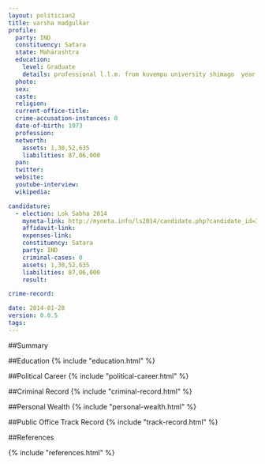 ```yaml
---
layout: politician2
title: varsha madgulkar
profile: 
  party: IND
  constituency: Satara
  state: Maharashtra
  education: 
    level: Graduate
    details: professional l.l.m. from kuvempu university shimago  year 2009  llb from shivaji university kolhapur  b.sc from shivaji university kolhapur in 1992
  photo: 
  sex: 
  caste: 
  religion: 
  current-office-title: 
  crime-accusation-instances: 0
  date-of-birth: 1973
  profession: 
  networth: 
    assets: 1,30,52,635
    liabilities: 87,06,000
  pan: 
  twitter: 
  website: 
  youtube-interview: 
  wikipedia: 

candidature: 
  - election: Lok Sabha 2014
    myneta-link: http://myneta.info/ls2014/candidate.php?candidate_id=3664
    affidavit-link: 
    expenses-link: 
    constituency: Satara 
    party: IND
    criminal-cases: 0
    assets: 1,30,52,635
    liabilities: 87,06,000
    result:  

crime-record: 

date: 2014-01-28
version: 0.0.5
tags: 
---
```

##Summary


##Education
{% include "education.html" %}


##Political Career
{% include "political-career.html" %}


##Criminal Record
{% include "criminal-record.html" %}


##Personal Wealth
{% include "personal-wealth.html" %}


##Public Office Track Record
{% include "track-record.html" %}


##References


{% include "references.html" %}